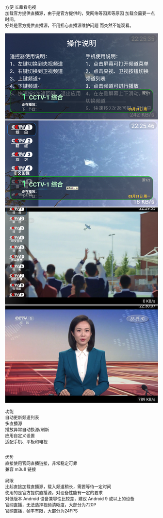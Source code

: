 方便 长辈看电视
<br/>
加载官方提供直播源，由于是官方提供的，受网络等因素等原因 加载会需要一点时间。
<br/>
好处是官方提供直播源，不用担心直播源维护问题 而突然不能观看。
<br/>
<br/>
<img src="./1.png"/>
<br/>
<img src="./2.png"/>
<br/>
<img src="./3.png"/>
<br/>
<img src="./4.png"/>
<br/>

功能
<br/>
自动更新频道列表
<br/>
多直播源
<br/>
播放异常自动换源/刷新
<br/>
应用自定义设置
<br/>
适配手机、平板和电视
<br/>
<br/>

优势
<br/>
直接使用官网直播链接，非常稳定可靠
<br/>
兼容 m3u8 链接
<br/>
<br/>
局限
<br/>
比起直接加载直播源，载入频道稍长，需要等待一定时间
<br/>
使用的是官方提供直播源，对设备性能有一定的要求
<br/>
对低版本 Android 设备兼容性比较差，建议 Android 9 或以上的设备
<br/>
官网直播，无法选择视频清晰度，大部分为720P
<br/>
官网直播，帧率有限，大部分为24FPS
<br/>
